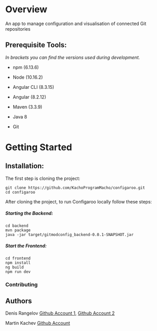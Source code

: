 # Overview
An app to manage configuration and visualisation of connected Git repositories

## Prerequisite Tools:
*In brackets you can find the versions used during development.*

* npm (6.13.6)

* Node (10.16.2)

* Angular CLI (8.3.15)

* Angular (8.2.12)

* Maven (3.3.9)

* Java 8

* Git

# Getting Started 

## Installation:
The first step is cloning the project:

```shell
git clone https://github.com/KachoProgramMacho/configaroo.git
cd configaroo 
```

After cloning the project, to run Configaroo locally follow these steps:

##### Starting the Backend:
```shell
cd backend
mvn package
java -jar target/gitmodconfig_backend-0.0.1-SNAPSHOT.jar
```

##### Start the Frontend:
```shell
cd frontend
npm install
ng build
npm run dev
```

### Contributing



## Authors
Denis Rangelov [Github Account 1](https://github.com/LukchoZloto), 
               [Github Account 2](https://github.com/d-rangelov)
               
Martin Kachev [Github Account](https://github.com/KachoProgramMacho)
